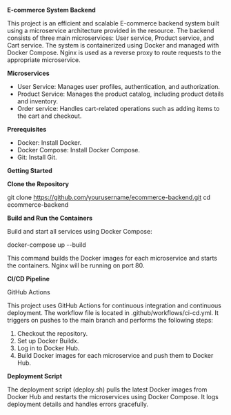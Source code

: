 **E-commerce System Backend**

This project is an efficient and scalable E-commerce backend system built using a microservice architecture provided in the resource. The backend consists of three main microservices: User service, Product service, and Cart service. The system is containerized using Docker and managed with Docker Compose. Nginx is used as a reverse proxy to route requests to the appropriate microservice.

**Microservices**

- User Service: Manages user profiles, authentication, and authorization.
- Product Service: Manages the product catalog, including product details and inventory.
- Order service: Handles cart-related operations such as adding items to the cart and checkout.

**Prerequisites**

- Docker: Install Docker.
- Docker Compose: Install Docker Compose.
- Git: Install Git.

**Getting Started**

**Clone the Repository**

git clone https://github.com/yourusername/ecommerce-backend.git
cd ecommerce-backend

**Build and Run the Containers**

Build and start all services using Docker Compose:

docker-compose up --build

This command builds the Docker images for each microservice and starts the containers. Nginx will be running on port 80.

**CI/CD Pipeline**

GitHub Actions

This project uses GitHub Actions for continuous integration and continuous deployment. The workflow file is located in .github/workflows/ci-cd.yml. It triggers on pushes to the main branch and performs the following steps:

1. Checkout the repository.
2. Set up Docker Buildx.
3. Log in to Docker Hub.
4. Build Docker images for each microservice and push them to Docker Hub.

**Deployment Script**

The deployment script (deploy.sh) pulls the latest Docker images from Docker Hub and restarts the microservices using Docker Compose. It logs deployment details and handles errors gracefully.